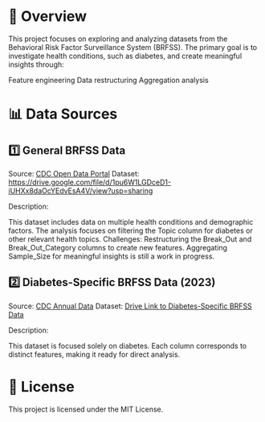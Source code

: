 # 📝 Overview

This project focuses on exploring and analyzing datasets from the Behavioral Risk Factor Surveillance System (BRFSS). The primary goal is to investigate health conditions, such as diabetes, and create meaningful insights through:

Feature engineering
Data restructuring
Aggregation analysis

# 📊 Data Sources

## 1️⃣ General BRFSS Data

Source: [CDC Open Data Portal](https://data.cdc.gov/Behavioral-Risk-Factors/Behavioral-Risk-Factor-Surveillance-System-BRFSS-P/dttw-5yxu/about_data )
Dataset: https://drive.google.com/file/d/1pu6W1LGDceD1-iUHXx8daOcYEdvEsA4V/view?usp=sharing

Description:

This dataset includes data on multiple health conditions and demographic factors.
The analysis focuses on filtering the Topic column for diabetes or other relevant health topics.
Challenges:
Restructuring the Break_Out and Break_Out_Category columns to create new features.
Aggregating Sample_Size for meaningful insights is still a work in progress.

## 2️⃣ Diabetes-Specific BRFSS Data (2023)

Source: [CDC Annual Data](https://www.cdc.gov/brfss/annual_data/annual_2023.html )
Dataset: [Drive Link to Diabetes-Specific BRFSS Data](https://drive.google.com/file/d/1X36RNwM8axpjgiRieOxz5Z0jNWfTYIMK/view?usp=sharing)

Description:

This dataset is focused solely on diabetes.
Each column corresponds to distinct features, making it ready for direct analysis.

# 📜 License
This project is licensed under the MIT License.
